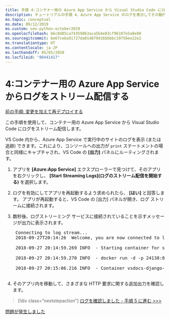 ```yaml
---
title: 手順 4:コンテナー用の Azure App Service から Visual Studio Code にログをストリーム配信する
description: チュートリアルの手順 4、Azure App Service のログを表示してその動作を監視する。
ms.topic: conceptual
ms.date: 09/12/2019
ms.custom: seo-python-october2019
ms.openlocfilehash: b6c8d85ca74359863aca5b4e83cf96107e5a8e88
ms.sourcegitcommit: be67ceba91727da014879d16bbbbc19756ee22e2
ms.translationtype: HT
ms.contentlocale: ja-JP
ms.lasthandoff: 05/05/2020
ms.locfileid: "80441417"
---
```

# <a name="4-stream-logs-from-azure-app-service-for-a-container"></a>4:コンテナー用の Azure App Service からログをストリーム配信する

[前の手順: 変更を加えて再デプロイする](tutorial-deploy-containers-03.md)

この手順を使用して、コンテナー用の Azure App Service から Visual Studio Code にログをストリーム配信します。

VS Code 内から、Azure App Service で実行中のサイトのログを表示 (または追跡) できます。これにより、コンソールへの出力が `print` ステートメントの場合と同様にキャプチャされ、VS Code の **[出力]** パネルにルーティングされます。

1. アプリを **[Azure:App Service]** エクスプローラーで見つけて、そのアプリを右クリックし、 **[Start Streaming Logs]\(ログのストリーム配信を開始する\)** を選択します。

1. ログを有効にしてアプリを再起動するよう求められたら、 **[はい]** と回答します。 アプリが再起動すると、VS Code の [出力] パネルが開き、ログ ストリームに接続されます。

1. 数秒後、ログストリーミング サービスに接続されていることを示すメッセージが出力に表示されます。

    <pre>
    Connecting to log stream...
    2018-09-27T20:14:26  Welcome, you are now connected to log-streaming service.

    2018-09-27 20:14:59.269 INFO  - Starting container for site

    2018-09-27 20:14:59.270 INFO  - docker run -d -p 24138:8000 --name vsdocs-django-sample-container_0 -e WEBSITES_PORT=8000 -e WEBSITE_SITE_NAME=vsdocs-django-sample-container -e WEBSITE_AUTH_ENABLED=False -e WEBSITE_ROLE_INSTANCE_ID=0 -e WEBSITE_INSTANCE_ID=02c705ae24eaf5f298e553a9c2724b9fe4485707c2d1c36137cd02931091e561 -e HTTP_LOGGING_ENABLED=1 vsdocsregistry.azurecr.io/python-sample-vscode-django-tutorial:latest

    2018-09-27 20:15:06.216 INFO  - Container vsdocs-django-sample-container_0 for site vsdocs-django-sample-container initialized successfully.
    </pre>

1. そのアプリ内を移動して、さまざまな HTTP 要求に関する追加出力を確認します。

> [!div class="nextstepaction"]
> [ログを確認しました - 手順 5 に進む >>>](tutorial-deploy-containers-05.md)

[問題が発生しました](https://www.research.net/r/PWZWZ52?tutorial=vscode-appservice-containers&step=04-stream-logs)
